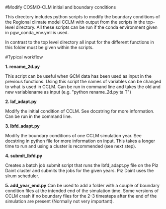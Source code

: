 #Modify COSMO-CLM initial and boundary conditions

This directory includes python scripts to modify the boundary conditions of the Regional climate model CCLM with output from the scripts in the top-level directory. All these scripts can be run if the conda environment given in pgw_conda_env.yml is used.

In contrast to the top level directory all input for the different functions in this folder must be given within the scripts.

#Typical workflow

**1. rename_2d.py**

This script can be useful when GCM data has been used as input in the previous functions. Using this script the names of variables can be changed to what is used in CCLM. Can be run in command line and takes the old and new variablename as input (e.g. "python rename_2d.py ta T")

**2. laf_adapt.py** 

Modify the initial condition of CCLM. See docstring for more information. Can be run in the command line.

**3. lbfd_adapt.py**

Modify the boundary conditions of one CCLM simulation year. See docstring in python file for more information on input. This takes a longer time to run and using a cluster is recommended (see next step).

**4. submit_lbfd.py**

Creates a batch job submit script that runs the lbfd_adapt.py file on the Piz Daint cluster and submits the jobs for the given years. Piz Daint uses the slrum scheduler.

**5. add_year_end.py**
Can be used to add a folder with a couple of boundary condition files at the intended end of the simulation time. Some versions of CCLM crash if no boundary files for the 2-3 timesteps after the end of the simulation are present (Normally not very important). 
